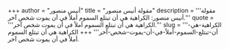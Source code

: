 +++
author = "أنيس منصور"
title = "مقولة أنيس منصور"
description = '''مقولة أنيس منصور: الكراهية هي أن تبتلع السموم أملاً في أن يموت شخص آخر.'''
quote = '''الكراهية هي أن تبتلع السموم أملاً في أن يموت شخص آخر.'''
slug = '''الكراهية-هي-أن-تبتلع-السموم-أملاً-في-أن-يموت-شخص-آخر'''
+++
الكراهية هي أن تبتلع السموم أملاً في أن يموت شخص آخر.
